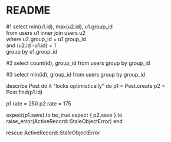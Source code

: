 # README
#1
select min(u1.id), max(u2.id), u1.group_id </br>
from users u1 inner join users u2  
where u2.group_id = u1.group_id  
and (u2.id -u1.id) = 1  
group by u1.group_id  
  
#2
select count(id), group_id 
from users
group by group_id

#3
select min(id), group_id 
from users
group by group_id





describe Post do
it "locks optimistically" do
p1 = Post.create
p2 = Post.find(p1.id)

p1.rate = 250
p2.rate = 175

expect(p1.save).to be_true
expect { p2.save }.to raise_error(ActiveRecord::StaleObjectError)
end

rescue ActiveRecord::StaleObjectError

